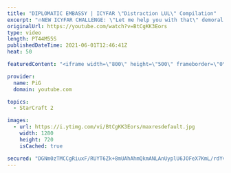 ```yaml
---
title: "DIPLOMATIC EMBASSY | ICYFAR \"Distraction LUL\" Compilation"
excerpt: "🔥NEW ICYFAR CHALLENGE: \"Let me help you with that\" demoralise your opponent by killing one of your own units before each attack. Bonus points for making sure you do it in their vision. Send submissions to eonblu95@gmail.com as attachment AND only ICYFAR as the subject. Max 1 replay per person. Latest"
originalUrl: https://youtube.com/watch?v=BtCgKK3Eors
type: video
length: PT44M55S
publishedDateTime: 2021-06-01T12:46:41Z
heat: 50

featuredContent: "<iframe width=\"800\" height=\"500\" frameborder=\"0\" src=\"https://www.youtube.com/embed/BtCgKK3Eors\" allow=\"accelerometer; autoplay; encrypted-media; gyroscope; picture-in-picture\" allowfullscreen></iframe>"

provider:
  name: PiG
  domain: youtube.com

topics:
  - StarCraft 2

images:
  - url: https://i.ytimg.com/vi/BtCgKK3Eors/maxresdefault.jpg
    width: 1280
    height: 720
    isCached: true

secured: "DGNm0zTMCCgRiuxF/RUYT6Zk+8mUAhAhmQkmANLAnUyplU6JOFeX7KmL/rdYvgDIiuzCNxbGoyq8cHZpyMxFqVGUCDHC/jyxxsZNt1pROl8bmThgkbtqTDmkx7sEphnjP0AXGzzcfbGy1GGwe4GxWnDMeB9sbhrnSMnbjo1sb7SNogzbm73GDV5ZBFbHkK24BV6+6BfY6fSq+dwx48siZ6WY5QnzrcxzqZrfypqRF0YLhsoHNsAzmGo7PHg99rgs/VPBy4QcJlmMp9wTHqeFSRSmidIxdzs6b0WhKovoHaOfusvmuq0xovN/v4CLjiHJwRB+gqxt+EvDMfzE9eqgT7EC7C/VWI+3fxIe8kDYuuIayb5cJ4BoljeRtkKN86yNdYaG640i9Gtiuwgg963cBjvF21rdeEA9h/98Rsit7co=;JkX50HetPzszG0OHmj/eng=="
---
```


